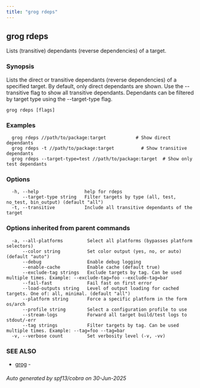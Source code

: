 ```yaml
---
title: "grog rdeps"
---
```

## grog rdeps

Lists (transitive) dependants (reverse dependencies) of a target.

### Synopsis

Lists the direct or transitive dependants (reverse dependencies) of a specified target.
By default, only direct dependants are shown. Use the --transitive flag to show all transitive dependants.
Dependants can be filtered by target type using the --target-type flag.

```
grog rdeps [flags]
```

### Examples

```
  grog rdeps //path/to/package:target           # Show direct dependants
  grog rdeps -t //path/to/package:target          # Show transitive dependants
  grog rdeps --target-type=test //path/to/package:target  # Show only test dependants
```

### Options

```
  -h, --help                 help for rdeps
      --target-type string   Filter targets by type (all, test, no_test, bin_output) (default "all")
  -t, --transitive           Include all transitive dependants of the target
```

### Options inherited from parent commands

```
  -a, --all-platforms         Select all platforms (bypasses platform selectors)
      --color string          Set color output (yes, no, or auto) (default "auto")
      --debug                 Enable debug logging
      --enable-cache          Enable cache (default true)
      --exclude-tag strings   Exclude targets by tag. Can be used multiple times. Example: --exclude-tag=foo --exclude-tag=bar
      --fail-fast             Fail fast on first error
      --load-outputs string   Level of output loading for cached targets. One of: all, minimal. (default "all")
      --platform string       Force a specific platform in the form os/arch
      --profile string        Select a configuration profile to use
      --stream-logs           Forward all target build/test logs to stdout/-err
      --tag strings           Filter targets by tag. Can be used multiple times. Example: --tag=foo --tag=bar
  -v, --verbose count         Set verbosity level (-v, -vv)
```

### SEE ALSO

* [grog](/reference/cli/grog/)	 - 

###### Auto generated by spf13/cobra on 30-Jun-2025
